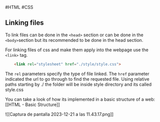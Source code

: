 #HTML #CSS 

## Linking files 

To link files can be done in the ```<head>``` section or can be done in the ```<body>```section but its recommended to be done in the head section. 

For linking files of css and make them apply into the webpage use the ```<link>``` tag. 

```HTML 
	<link rel="stylesheet" href="./style/style.css">
```

The ```rel``` parameters specify the type of file linked. 
The ```href``` parameter indicated the url to go through to find the requested file. 
Using relative paths starting by ./ the folder will be inside style directory and its called style.css

You can take a look of how its implemented in a basic structure of a web: 
[[HTML - Basic Structure]]

![[Captura de pantalla 2023-12-21 a las 11.43.17.png]]